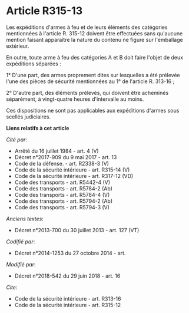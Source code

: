 # Article R315-13

Les expéditions d'armes à feu et de leurs éléments des catégories mentionnées à l'article R. 315-12 doivent être effectuées
sans qu'aucune mention faisant apparaître la nature du contenu ne figure sur l'emballage extérieur.

En outre, toute arme à feu des catégories A et B doit faire l'objet de deux expéditions séparées :

1° D'une part, des armes proprement dites sur lesquelles a été prélevée l'une des pièces de sécurité mentionnées au 1° de
l'article R. 313-16 ;

2° D'autre part, des éléments prélevés, qui doivent être acheminés séparément, à vingt-quatre heures d'intervalle au moins.

Ces dispositions ne sont pas applicables aux expéditions d'armes sous scellés judiciaires.

**Liens relatifs à cet article**

_Cité par_:

  - Arrêté du 16 juillet 1984 - art. 4 (V)
  - Décret n°2017-909 du 9 mai 2017 - art. 13
  - Code de la défense. - art. R2338-3 (V)
  - Code de la sécurité intérieure - art. R315-14 (V)
  - Code de la sécurité intérieure - art. R317-12 (VD)
  - Code des transports - art. R5442-4 (V)
  - Code des transports - art. R5784-2 (Ab)
  - Code des transports - art. R5784-4 (V)
  - Code des transports - art. R5794-2 (Ab)
  - Code des transports - art. R5794-3 (V)

_Anciens textes_:

  - Décret n°2013-700 du 30 juillet 2013 - art. 127 (VT)

_Codifié par_:

  - Décret n°2014-1253 du 27 octobre 2014 - art.

_Modifié par_:

  - Décret n°2018-542 du 29 juin 2018 - art. 16

_Cite_:

  - Code de la sécurité intérieure - art. R313-16
  - Code de la sécurité intérieure - art. R315-12
